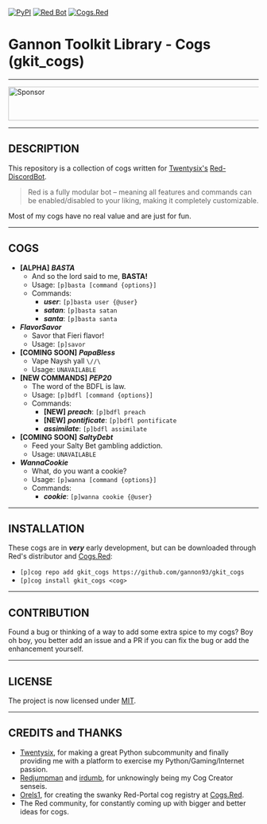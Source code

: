 [![PyPI](https://img.shields.io/badge/Python-3.5-blue.svg)](https://www.python.org/downloads/) 
[![Red Bot](https://img.shields.io/badge/Discord-Red%20Bot-red.svg)](https://github.com/Twentysix26/Red-DiscordBot)
[![Cogs.Red](https://img.shields.io/badge/Cogs.Red-gkit__cogs-red.svg)](https://cogs.red/cogs/gannon93/gkit_cogs/)

# Gannon Toolkit Library - Cogs (gkit_cogs)

---

<a target='_blank' rel='nofollow' href='https://app.codesponsor.io/link/raiq3oRu2yGcVNAnbBGftY8G/gannon93/gkit_cogs'>
  <img alt='Sponsor' width='888' height='68' src='https://app.codesponsor.io/embed/raiq3oRu2yGcVNAnbBGftY8G/gannon93/gkit_cogs.svg' />
</a>

---

## DESCRIPTION

This repository is a collection of cogs written for [Twentysix's](https://github.com/Twentysix26) [Red-DiscordBot](https://github.com/Cog-Creators/Red-DiscordBot).  

> Red is a fully modular bot – meaning all features and commands can be enabled/disabled to your liking, making it completely customizable.

Most of my cogs have no real value and are just for fun.  

---

## COGS

  - **[ALPHA]** _**BASTA**_
    - And so the lord said to me, **BASTA!**
    - Usage: `[p]basta [command {options}]`
    - Commands:
      - _**user**_: `[p]basta user {@user}`
      - _**satan**_: `[p]basta satan`
      - _**santa**_: `[p]basta santa`
  - _**FlavorSavor**_
    - Savor that Fieri flavor!
    - Usage: `[p]savor`
  - **[COMING SOON]** _**PapaBless**_
    - Vape Naysh yall `\//\`
    - Usage: `UNAVAILABLE`
  - **[NEW COMMANDS]** _**PEP20**_
    - The word of the BDFL is law.
    - Usage: `[p]bdfl [command {options}]`
    - Commands:
      - **[NEW]** _**preach**_: `[p]bdfl preach`
      - **[NEW]** _**pontificate**_: `[p]bdfl pontificate`
      - _**assimilate**_: `[p]bdfl assimilate`
  - **[COMING SOON]** _**SaltyDebt**_
    - Feed your Salty Bet gambling addiction.
    - Usage: `UNAVAILABLE`
  - _**WannaCookie**_
    - What, do you want a cookie?
    - Usage: `[p]wanna [command {options}]`
    - Commands:
      - _**cookie**_: `[p]wanna cookie {@user}`

---

## INSTALLATION

These cogs are in _**very**_ early development, but can be downloaded through Red's distributor and [Cogs.Red](https://cogs.red/cogs/gannon93/gkit_cogs/):  

  - `[p]cog repo add gkit_cogs https://github.com/gannon93/gkit_cogs`
  - `[p]cog install gkit_cogs <cog>`

---

## CONTRIBUTION

Found a bug or thinking of a way to add some extra spice to my cogs? 
Boy oh boy, you better add an issue and a PR if you can fix the bug or add the enhancement yourself.

---

## LICENSE

The project is now licensed under [MIT](https://github.com/gannon93/gkit_cogs/blob/master/LICENSE).

---

## CREDITS and THANKS

  - [Twentysix](https://github.com/Twentysix26), for making a great Python subcommunity and finally providing me with a platform to exercise my Python/Gaming/Internet passion. 
  - [Redjumpman](https://github.com/Redjumpman) and [irdumb](https://github.com/irdumbs), for unknowingly being my Cog Creator senseis. 
  - [Orels1](https://github.com/orels1), for creating the swanky Red-Portal cog registry at [Cogs.Red](http://cogs.red).
  - The Red community, for constantly coming up with bigger and better ideas for cogs.
